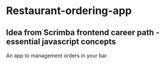 # Restaurant-ordering-app

## Idea from Scrimba frontend career path - essential javascript concepts

An app to management orders in your bar.
